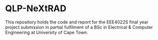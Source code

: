 # QLP-NeXtRAD
This repository holds the code and report for the EEE4022S final year project submission in partial fulfilment of a BSc in Electrical &amp; Computer Engineering at University of Cape Town.
